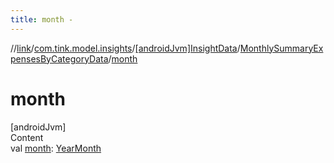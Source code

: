 ```yaml
---
title: month -
---
```

//[link](../../../index.md)/[com.tink.model.insights](../../index.md)/[[androidJvm]InsightData](../index.md)/[MonthlySummaryExpensesByCategoryData](index.md)/[month](month.md)



# month  
[androidJvm]  
Content  
val [month](month.md): [YearMonth](../../../com.tink.model.time/[android-jvm]-year-month/index.md)  



